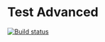 # Test Advanced

[![Build status](https://ci.appveyor.com/api/projects/status/jc9isu93yimb8oto?svg=true)](https://ci.appveyor.com/project/YupalYupar/ajs-homeworks-advanced-1)